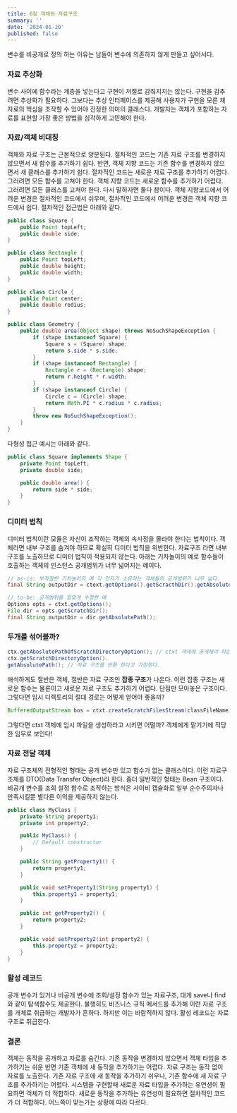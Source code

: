 ```yaml
---
title: 6장 객체와 자료구조
summary: ''
date: '2024-01-20'
published: false
---
```


변수를 비공개로 정의 하는 이유는 남들이 변수에 의존하지 않게 만들고 싶어서다.

### 자료 추상화

변수 사이에 함수라는 계층을 넣는다고 구현이 저절로 감춰지지는 않는다. 구현을 감추려면 추상화가 필요하다. 그보다는 추상 인터페이스를 제공해 사용자가 구현을 모른 채 자료의 핵심을 조작할 수 있어야 진정한 의미의
클래스다. 개발자는 객체가 포함하는 자료를 표현할 가장 좋은 방법을 심각하게 고민해야 한다.

### 자료/객체 비대칭

객체와 자료 구조는 근본적으로 양분된다. 절차적인 코드는 기존 자료 구조를 변경하지 않으면서 새 함수를 추가하기 쉽다. 반면, 객체 지향 코드는 기존 함수를 변경하지 않으면서 새 클래스를 추가하기 쉽다.
절차적인 코드는 새로운 자료 구조를 추가하기 어렵다. 그러려면 모든 함수를 고쳐야 한다. 객체 지향 코드는 새로운 함수를 추가하기 어렵다.
그러려면 모든 클래스를 고쳐야 한다. 다시 말하자면 둘다 참이다. 객체 지향코드에서 어려운 변경은 절차적인 코드에서 쉬우며, 절차적인 코드에서 어려운 변경은 객체 지향 코드에서 쉽다.
절차적인 접근법은 아래와 같다.

```java
public class Square {
    public Point topLeft;
    public double side;
}

public class Rectangle {
    public Point topLeft;
    public double height;
    public double width;
}

public class Circle {
    public Point center;
    public double redius;
}

public class Geometry {
    public double area(Object shape) throws NoSuchShapeException {
        if (shape instanceof Square) {
            Square s = (Square) shape;
            return s.side * s.side;
        }
        if (shape instanceof Rectangle) {
            Rectangle r = (Rectangle) shape;
            return r.height * r.width;
        }
        if (shape instanceof Circle) {
            Circle c = (Circle) shape;
            return Math.PI * c.radius * c.radius;
        }
        throw new NoSuchShapeException();
    }
}
```

다형성 접근 예시는 아래와 같다.

```java
public class Square implements Shape {
    private Point topLeft;
    private double side;

    public double area() {
        return side * side;
    }
}
```

### 디미터 법칙

디미터 법칙이란 모듈은 자신이 조작하는 객체의 속사정을 몰라야 한다는 법칙이다.
객체라면 내부 구조를 숨겨야 하므로 확실히 디미터 법칙을 위반한다. 자료구조 라면 내부 구조를 노출하므로 디미터 법칙이 적용되지 않는다.
아래는 기차놀이의 예로 함수들이 호출하는 객체의 인스턴스 공개범위가 너무 넓어지는 예이다.

```java
// as-is: 부적절한 기차놀이의 예 각 인자가 소유하는 객체들의 공개범위가 너무 넓다.
final String outputDir = ctext.getOptions().getScracthDir().getAbsolutePath();

// to-be: 공개범위를 알맞게 수정한 예
Options opts = ctxt.getOptions();
File dir = opts.getScratchDir();
final String outputDir = dir.getAbsolutePath();
```

### 두개를 섞어볼까?
```java
ctx.getAboslutePathOfScratchDirectoryOption(); // ctxt 객체에 공개해야 하는 메서드가 너무 많아진다
ctx.getScratchDirectoryOption().
getAbsolutePath(); // 자료 구조를 반환 한다고 가정한다.
```
애석하게도 절반은 객체, 절반은 자료 구조인 **잡종 구조**가 나온다. 이런 잡종 구조는 새로운 함수는 물론이고 새로운 자료 구조도 추가하기 어렵다. 
단점만 모아놓은 구조이다. 그렇다면 임시 디렉토리의 절대 경로는 어떻게 얻어야 좋을까?

```java
BufferedOutputStream bos = ctxt.createScratchFilesStream(classFileName);
```
그렇다면 ctxt 객체에 임시 파일을 생성하라고 시키면 어떨까? 객체에게 맡기기에 적당한 임무로 보인다!

### 자료 전달 객체
자료 구조체의 전형적인 형태는 공개 변수만 있고 함수가 없는 클래스이다. 이런 자료구조체를 DTO(Data Transfer Object)라 한다. 좀더 일반적인 형태는 Bean 구조이다. 
비공개 변수를 조회 설정 함수로 조작하는 방식은 사이비 캡슐화로 일부 순수주의자나 만족시킬뿐 별다른 이익을 제공하지 않는다.

```java
public class MyClass {
    private String property1;
    private int property2;

    public MyClass() {
        // Default constructor
    }

    public String getProperty1() {
        return property1;
    }

    public void setProperty1(String property1) {
        this.property1 = property1;
    }

    public int getProperty2() {
        return property2;
    }

    public void setProperty2(int property2) {
        this.property2 = property2;
    }
}
```
### 활성 레코드
공개 변수가 있거나 비공개 변수에 조회/설정 함수가 있는 자료구조, 대게 save나 find와 같이 탐색함수도 제공한다. 
불행히도 비즈니스 규칙 메서드를 추가해 이런 자료 구조를 개체로 취급하는 개발자가 흔하다. 하지만 이는 바람직하지 않다. 활성 레코드는 자료 구조로 취급한다.

### 결론
객체는 동작을 공개하고 자료를 숨긴다. 기존 동작을 변경하지 않으면서 객체 타입을 추가하기는 쉬운 반면 기존 객체에 새 동작을 추가하기는 어렵다.
자료 구조는 동작 없이 자료를 노출한다. 기존 자료 구조에 새 동작을 추가하기 쉬우나, 기존 함수에 새 자료 구조를 추가하기는 어렵다.
시스템을 구현할때 새로운 자료 타입을 추가하는 유연셩이 필요하면 객체가 더 적합하다. 새로운 동작을 추가하는 유연성이 필요하면 절차적인 코드가 더 적합하다. 어느쪽이 맞는가는 상황에 따라 다르다.

